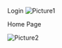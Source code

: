 Login
![Picture1](https://github.com/user-attachments/assets/21f04c9c-e5ac-4fe6-ad98-5b38ede43860)

Home Page

![Picture2](https://github.com/user-attachments/assets/c1e1e4e1-0df3-4f57-bee2-63efc807e28f)



